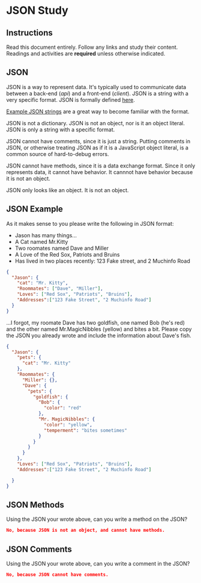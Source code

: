 # JSON Study

## Instructions

Read this document entirely. Follow any links and study their content. Readings
and activities are **required** unless otherwise indicated.

## JSON

JSON is a way to represent data. It's typically used to communicate data between
a back-end (*api*) and a front-end (*client*). JSON is a string with a very
specific format. JSON is formally defined [here](http://www.json.org/).

[Example JSON strings](http://json.org/example.html) are a great way to become
familiar with the format.

JSON is not a dictionary. JSON is not an object, nor is it an object literal.
JSON is only a string with a specific format.

JSON cannot have comments, since it is just a string. Putting comments in JSON,
or otherwise treating JSON as if it is a JavaScript object literal, is a common
source of hard-to-debug errors.

JSON cannot have methods, since it is a data exchange format. Since it only
represents data, it cannot have behavior. It cannnot have behavior because it is
not an object.

JSON only looks like an object. It is not an object.

## JSON Example

As it makes sense to you please write the following in JSON format:

-   Jason has many things...
-   A Cat named Mr.Kitty
-   Two roomates named Dave and Miller
-   A Love of the Red Sox, Patriots and Bruins
-   Has lived in two places recently: 123 Fake street, and 2 Muchinfo Road

```json
{
  "Jason": {
    "cat": "Mr. Kitty",
    "Roommates": ["Dave", "Miller"],
    "Loves": ["Red Sox", "Patriots", "Bruins"],
    "Addresses":["123 Fake Street", "2 Muchinfo Road"]
  }
}
```

...I forgot, my roomate Dave has two goldfish, one named Bob (he's red) and the
other named Mr.MagicNibbles (yellow) and bites a bit. Please copy the JSON you
already wrote and include the information about Dave's fish.

```json
{
  "Jason": {
    "pets": {
      "cat": "Mr. Kitty"
    },
    "Roommates": {
      "Miller": {},
      "Dave": {
        "pets": {
          "goldfish": {
            "Bob": {
              "color": "red"
            },
            "Mr. MagicNibbles": {
              "color": "yellow",
              "temperment": "bites sometimes"
            }
          }
        }
      }
    },
    "Loves": ["Red Sox", "Patriots", "Bruins"],
    "Addresses":["123 Fake Street", "2 Muchinfo Road"]

  }
}
```

## JSON Methods

Using the JSON your wrote above, can you write a method on the JSON?

```json
No, because JSON is not an object, and cannot have methods.
```

## JSON Comments

Using the JSON your wrote above, can you write a comment in the JSON?

```json
No, because JSON cannot have comments.
```
